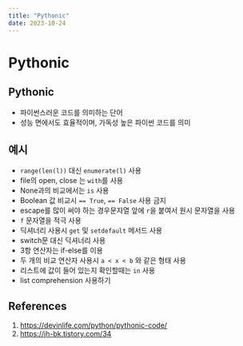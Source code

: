 ```yaml
---
title: "Pythonic"
date: 2023-10-24
---
```


# Pythonic

## Pythonic

- 파이썬스러운 코드를 의미하는 단어
- 성능 면에서도 효율적이며, 가독성 높은 파이썬 코드를 의미

## 예시

- `range(len(l))` 대신 `enumerate(l)` 사용
- file의 open, close 는 `with`를 사용
- None과의 비교에서는 `is` 사용
- Boolean 값 비교시 `== True`, `== False` 사용 금지
- escape를 많이 써야 하는 경우문자열 앞에 `r`을 붙여서 원시 문자열을 사용
- `f` 문자열을 적극 사용
- 딕셔너리 사용시 `get` 및 `setdefault` 메서드 사용
- switch문 대신 딕셔너리 사용
- 3항 연산자는 if-else를 이용
- 두 개의 비교 연산자 사용시 `a < x < b` 와 같은 형태 사용
- 리스트에 값이 들어 있는지 확인할때는 `in` 사용
- list comprehension 사용하기

## References

1. https://devinlife.com/python/pythonic-code/
2. https://jh-bk.tistory.com/34
